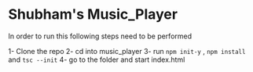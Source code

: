 # Shubham's Music_Player

In order to run this following steps need to be performed

1- Clone the repo
2- cd into music_player
3- run `npm init-y` , `npm install` and `tsc --init`
4- go to the folder and start index.html

